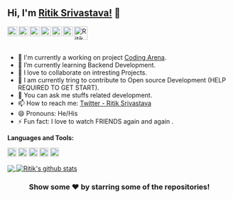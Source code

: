 ## Hi, I'm [Ritik Srivastava!](https://alexanderritik.github.io/Portfolio/) 👋

<!-- <p align="left"> <img src="https://komarev.com/ghpvc/?username=alexanderritik&label=Views&color=blue&style=plastic" alt="alexanderritik" /> </p> -->

<a href="https://twitter.com/alexanderitik">
  <img align="left" alt="Ritik's Twitter" width="22px" src="https://cdn.jsdelivr.net/npm/simple-icons@v3/icons/twitter.svg" />
</a>
<a href="https://www.linkedin.com/in/ritik-srivastava-9b6964182/">
  <img align="left" alt="Ritik's Linkdein" width="22px" src="https://cdn.jsdelivr.net/npm/simple-icons@v3/icons/linkedin.svg" />
</a>
<a href="https://github.com/alexanderritik">
  <img align="left" alt="Ritik's Github" width="22px" src="https://cdn.jsdelivr.net/npm/simple-icons@v3/icons/github.svg" />
</a>
<!-- <a href="https://t.me/imthepk">
  <img align="left" alt="Ritik's Telegram" width="22px" src="https://cdn.jsdelivr.net/npm/simple-icons@v3/icons/telegram.svg" />
</a> -->
<a href="https://www.instagram.com/alexanderritik/">
  <img align="left" alt="Ritik's Instagram" width="22px" src="https://cdn.jsdelivr.net/npm/simple-icons@v3/icons/instagram.svg" />
</a>
<a href="https://www.facebook.com/profile.php?id=100006362525816">
  <img align="left" alt="Ritik's Facebook" width="22px" src="https://cdn.jsdelivr.net/npm/simple-icons@v3/icons/facebook.svg" />
</a>
<a href="https://www.youtube.com/channel/UC1HnmhGWgaIGJG2zqB_HUdA">
  <img align="left" alt="Ritik's Youtube" width="22px" src="https://cdn.jsdelivr.net/npm/simple-icons@v3/icons/youtube.svg" />
</a>
<a href="https://dev.to/alexanderritik">
  <img src="https://d2fltix0v2e0sb.cloudfront.net/dev-badge.svg" alt="Ritik Srivastava's DEV Profile" height="30" width="30">
</a>
<br/>
<br/>



- 🔭 I'm currently a working on project [Coding Arena](#).
- 🌱 I’m currently learning Backend Development.
- 👯 I love to collaborate on intresting Projects.
- 🥹 I am currently tring to contribute to Open source Development (HELP REQUIRED TO GET START).
- 💬 You can ask me stuffs related development.
- 📫 How to reach me: [Twitter - Ritik Srivastava](https://twitter.com/Ritik__1999)
- 😄 Pronouns: He/His
- ⚡ Fun fact: I love to watch FRIENDS again and again .
<!-- 
[![Twitter: imthepk](https://img.shields.io/twitter/follow/imthepk?style=social)](https://twitter.com/imthepk)
[![Linkedin: imthepk](https://img.shields.io/badge/-imthepk-blue?style=flat-square&logo=Linkedin&logoColor=white&link=https://www.linkedin.com/in/imthepk/)](https://www.linkedin.com/in/imthepk/)
[![GitHub iampawan](https://img.shields.io/github/followers/iampawan?label=follow&style=social)](https://github.com/alexanderritik)
[![website](https://img.shields.io/badge/PortfolioWebsite-Ritik.Srivastava-2648ff?style=flat-square&logo=google-chrome)](https://github.com/alexanderritik/Portfolio)
 -->

**Languages and Tools:**  

<code><img height="20" src="https://img.icons8.com/color/48/000000/nodejs.png"></code>
<code><img height="20" src="https://img.icons8.com/metro/52/000000/js.png"></code>
<code><img height="20" src="https://img.icons8.com/fluent/48/000000/swift.png"></code>
<code><img height="20" src="https://img.icons8.com/metro/26/000000/php.png"></code>
<code><img height="20" src="https://img.icons8.com/dusk/64/000000/python.png"></code>


<a href="https://github.com/alexanderritik">
  <img align="center" src="https://github-readme-stats.vercel.app/api/top-langs/?username=alexanderritik&theme=dark&hide_langs_below=1" />
</a>
<a href="https://github.com/alexanderritik">
 <img align="center" src="https://github-readme-stats.vercel.app/api?username=alexanderritik&show_icons=true&theme=dark&line_height=27" alt="Ritik's github stats"/>
</a>


<div align="center">

### Show some ❤️ by starring some of the repositories!

</div>

